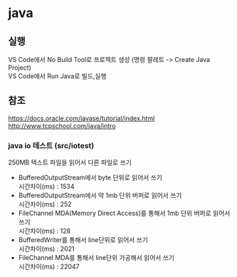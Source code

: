 # java

## 실행  
VS Code에서 No Build Tool로 프로젝트 생성 (명령 팔레트 -> Create Java Project)  
VS Code에서 Run Java로 빌드,실행  

## 참조  
https://docs.oracle.com/javase/tutorial/index.html  
http://www.tcpschool.com/java/intro

### java io 테스트 (src/iotest)
250MB 텍스트 파일을 읽어서 다른 파일로 쓰기  

* BufferedOutputStream에서 byte 단위로 읽어서 쓰기  
시간차이(ms) : 1534  
* BufferedOutputStream에서 약 1mb 단위 버퍼로 읽어서 쓰기  
시간차이(ms) : 252  
* FileChannel MDA(Memory Direct Access)를 통해서 1mb 단위 버퍼로 읽어서 쓰기  
시간차이(ms) : 128  
* BufferedWriter를 통해서 line단위로 읽어서 쓰기  
시간차이(ms) : 2021  
* FileChannel MDA를 통해서 line단위 가공해서 읽어서 쓰기  
시간차이(ms) : 22047  
